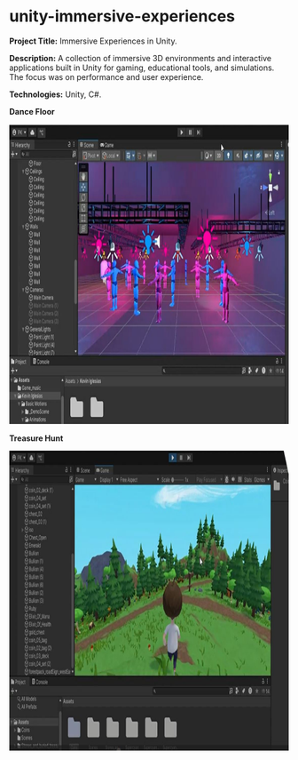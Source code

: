 # unity-immersive-experiences

**Project Title:** 
Immersive Experiences in Unity.


**Description:**
A collection of immersive 3D environments and interactive applications built in Unity for gaming, educational tools, and simulations. The focus was on performance and user experience.

**Technologies:** Unity, C#.

**Dance Floor**

<img width="560" height="540" alt="image" src="1.JPG" />

**Treasure Hunt**

<img width="560" height="540" alt="image" src="2.JPG" />
